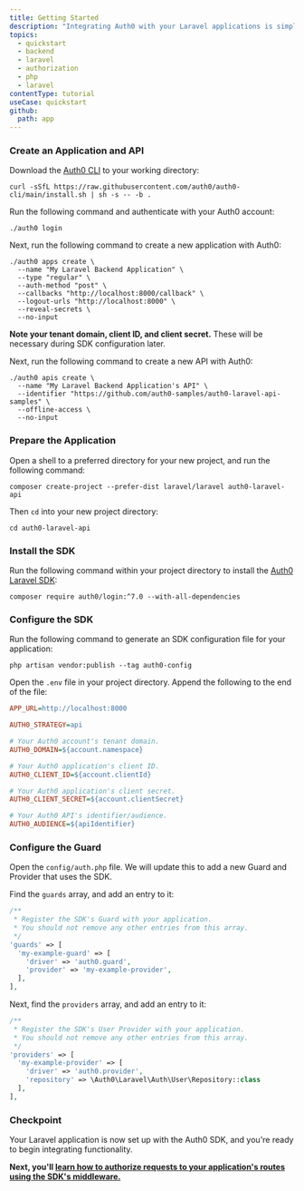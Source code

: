 ```yaml
---
title: Getting Started
description: "Integrating Auth0 with your Laravel applications is simple. Our Laravel SDK makes authenticating users, retrieving profiles and protecting routes straightforward."
topics:
  - quickstart
  - backend
  - laravel
  - authorization
  - php
  - laravel
contentType: tutorial
useCase: quickstart
github:
  path: app
---
```

<!-- markdownlint-disable MD002 MD034 MD041 -->

### Create an Application and API

Download the [Auth0 CLI](https://github.com/auth0/auth0-cli) to your working directory:

```shell
curl -sSfL https://raw.githubusercontent.com/auth0/auth0-cli/main/install.sh | sh -s -- -b .
```

Run the following command and authenticate with your Auth0 account:

```shell
./auth0 login
```

Next, run the following command to create a new application with Auth0:

```shell
./auth0 apps create \
  --name "My Laravel Backend Application" \
  --type "regular" \
  --auth-method "post" \
  --callbacks "http://localhost:8000/callback" \
  --logout-urls "http://localhost:8000" \
  --reveal-secrets \
  --no-input
```

**Note your tenant domain, client ID, and client secret.** These will be necessary during SDK configuration later.

Next, run the following command to create a new API with Auth0:

```shell
./auth0 apis create \
  --name "My Laravel Backend Application's API" \
  --identifier "https://github.com/auth0-samples/auth0-laravel-api-samples" \
  --offline-access \
  --no-input
```

### Prepare the Application

Open a shell to a preferred directory for your new project, and run the following command:

```shell
composer create-project --prefer-dist laravel/laravel auth0-laravel-api
```

Then `cd` into your new project directory:

```shell
cd auth0-laravel-api
```

### Install the SDK

Run the following command within your project directory to install the [Auth0 Laravel SDK](https://github.com/auth0/laravel-auth0):

```shell
composer require auth0/login:^7.0 --with-all-dependencies
```

### Configure the SDK

Run the following command to generate an SDK configuration file for your application:

```shell
php artisan vendor:publish --tag auth0-config
```

Open the `.env` file in your project directory. Append the following to the end of the file:

```ini
APP_URL=http://localhost:8000

AUTH0_STRATEGY=api

# Your Auth0 account's tenant domain.
AUTH0_DOMAIN=${account.namespace}

# Your Auth0 application's client ID.
AUTH0_CLIENT_ID=${account.clientId}

# Your Auth0 application's client secret.
AUTH0_CLIENT_SECRET=${account.clientSecret}

# Your Auth0 API's identifier/audience.
AUTH0_AUDIENCE=${apiIdentifier}
```

### Configure the Guard

Open the `config/auth.php` file. We will update this to add a new Guard and Provider that uses the SDK.

Find the `guards` array, and add an entry to it:

```php
/**
 * Register the SDK's Guard with your application.
 * You should not remove any other entries from this array.
 */
'guards' => [
  'my-example-guard' => [
    'driver' => 'auth0.guard',
    'provider' => 'my-example-provider',
  ],
],
```

Next, find the `providers` array, and add an entry to it:

```php
/**
 * Register the SDK's User Provider with your application.
 * You should not remove any other entries from this array.
 */
'providers' => [
  'my-example-provider' => [
    'driver' => 'auth0.provider',
    'repository' => \Auth0\Laravel\Auth\User\Repository::class
  ],
],
```

### Checkpoint

Your Laravel application is now set up with the Auth0 SDK, and you're ready to begin integrating functionality.

**Next, you'll [learn how to authorize requests to your application's routes using the SDK's middleware.](/quickstart/backend/laravel/01-authorization)**
